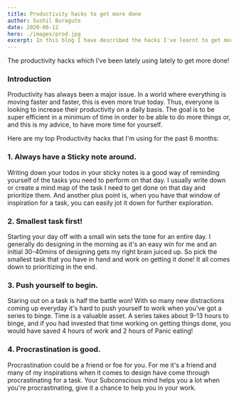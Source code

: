 ```yaml
---
title: Productivity hacks to get more done
author: Sushil Buragute
date: 2020-06-12
hero: ./images/prod.jpg
excerpt: In this blog I have described the hacks I've learnt to get more done through the day!
---
```


The productivity hacks which I've been lately using lately to get more done!

### Introduction

Productivity has always been a major issue. In a world where everything is moving faster and faster, this is even more true today. Thus, everyone is looking to increase their productivity on a daily basis. The goal is to be super efficient in a minimum of time in order to be able to do more things or, and this is my advice, to have more time for yourself.

Here are my top Productivity hacks that I'm using for the past 6 months:

### 1. Always have a Sticky note around.

Writing down your todos in your sticky notes is a good way of reminding yourself of the tasks you need to perform on that day. I usually write down or create a mind map of the task I need to get done on that day and prioritize them. And another plus point is, when you have that window of inspiration for a task, you can easily jot it down for further exploration.

### 2. Smallest task first!

Starting your day off with a small win sets the tone for an entire day. I generally do designing in the morning as it's an easy win for me and an initial 30-40mins of designing gets my right brain juiced up. So pick the smallest task that you have in hand and work on getting it done! It all comes down to prioritizing in the end.

### 3. Push yourself to begin.

Staring out on a task is half the battle won! With so many new distractions coming up everyday it's hard to push yourself to work when you've got a series to binge. Time is a valuable asset. A series takes about 9-13 hours to binge, and if you had invested that time working on getting things done, you would have saved 4 hours of work and 2 hours of Panic eating!

### 4. Procrastination is good.

Procrastination could be a friend or foe for you. For me it's a friend and many of my inspirations when it comes to design have come through procrastinating for a task. Your Subconscious mind helps you a lot when you're procrastinating, give it a chance to help you in your work.
